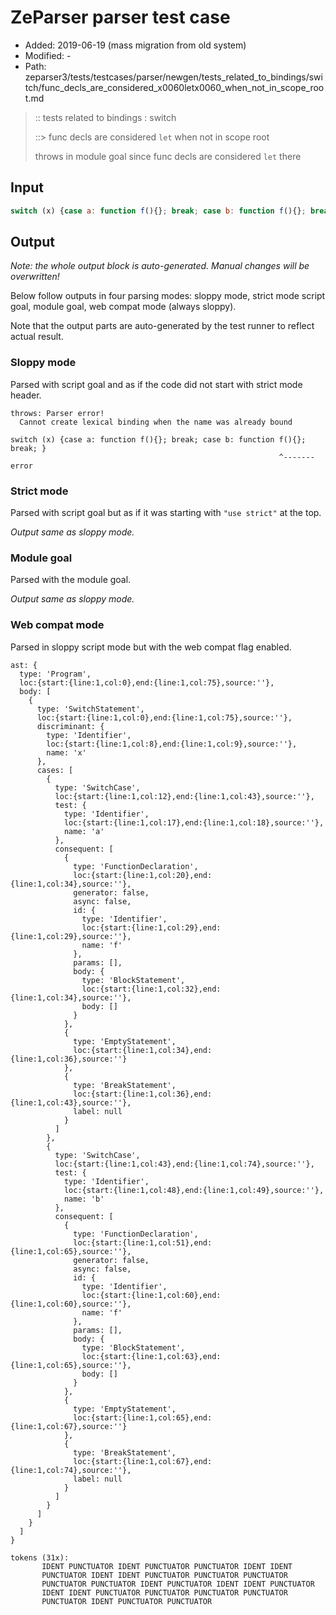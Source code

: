 # ZeParser parser test case

- Added: 2019-06-19 (mass migration from old system)
- Modified: -
- Path: zeparser3/tests/testcases/parser/newgen/tests_related_to_bindings/switch/func_decls_are_considered_x0060letx0060_when_not_in_scope_root.md

> :: tests related to bindings : switch
>
> ::> func decls are considered `let` when not in scope root
>
> throws in module goal since func decls are considered `let` there

## Input

`````js
switch (x) {case a: function f(){}; break; case b: function f(){}; break; }
`````

## Output

_Note: the whole output block is auto-generated. Manual changes will be overwritten!_

Below follow outputs in four parsing modes: sloppy mode, strict mode script goal, module goal, web compat mode (always sloppy).

Note that the output parts are auto-generated by the test runner to reflect actual result.

### Sloppy mode

Parsed with script goal and as if the code did not start with strict mode header.

`````
throws: Parser error!
  Cannot create lexical binding when the name was already bound

switch (x) {case a: function f(){}; break; case b: function f(){}; break; }
                                                            ^------- error
`````

### Strict mode

Parsed with script goal but as if it was starting with `"use strict"` at the top.

_Output same as sloppy mode._

### Module goal

Parsed with the module goal.

_Output same as sloppy mode._

### Web compat mode

Parsed in sloppy script mode but with the web compat flag enabled.

`````
ast: {
  type: 'Program',
  loc:{start:{line:1,col:0},end:{line:1,col:75},source:''},
  body: [
    {
      type: 'SwitchStatement',
      loc:{start:{line:1,col:0},end:{line:1,col:75},source:''},
      discriminant: {
        type: 'Identifier',
        loc:{start:{line:1,col:8},end:{line:1,col:9},source:''},
        name: 'x'
      },
      cases: [
        {
          type: 'SwitchCase',
          loc:{start:{line:1,col:12},end:{line:1,col:43},source:''},
          test: {
            type: 'Identifier',
            loc:{start:{line:1,col:17},end:{line:1,col:18},source:''},
            name: 'a'
          },
          consequent: [
            {
              type: 'FunctionDeclaration',
              loc:{start:{line:1,col:20},end:{line:1,col:34},source:''},
              generator: false,
              async: false,
              id: {
                type: 'Identifier',
                loc:{start:{line:1,col:29},end:{line:1,col:29},source:''},
                name: 'f'
              },
              params: [],
              body: {
                type: 'BlockStatement',
                loc:{start:{line:1,col:32},end:{line:1,col:34},source:''},
                body: []
              }
            },
            {
              type: 'EmptyStatement',
              loc:{start:{line:1,col:34},end:{line:1,col:36},source:''}
            },
            {
              type: 'BreakStatement',
              loc:{start:{line:1,col:36},end:{line:1,col:43},source:''},
              label: null
            }
          ]
        },
        {
          type: 'SwitchCase',
          loc:{start:{line:1,col:43},end:{line:1,col:74},source:''},
          test: {
            type: 'Identifier',
            loc:{start:{line:1,col:48},end:{line:1,col:49},source:''},
            name: 'b'
          },
          consequent: [
            {
              type: 'FunctionDeclaration',
              loc:{start:{line:1,col:51},end:{line:1,col:65},source:''},
              generator: false,
              async: false,
              id: {
                type: 'Identifier',
                loc:{start:{line:1,col:60},end:{line:1,col:60},source:''},
                name: 'f'
              },
              params: [],
              body: {
                type: 'BlockStatement',
                loc:{start:{line:1,col:63},end:{line:1,col:65},source:''},
                body: []
              }
            },
            {
              type: 'EmptyStatement',
              loc:{start:{line:1,col:65},end:{line:1,col:67},source:''}
            },
            {
              type: 'BreakStatement',
              loc:{start:{line:1,col:67},end:{line:1,col:74},source:''},
              label: null
            }
          ]
        }
      ]
    }
  ]
}

tokens (31x):
       IDENT PUNCTUATOR IDENT PUNCTUATOR PUNCTUATOR IDENT IDENT
       PUNCTUATOR IDENT IDENT PUNCTUATOR PUNCTUATOR PUNCTUATOR
       PUNCTUATOR PUNCTUATOR IDENT PUNCTUATOR IDENT IDENT PUNCTUATOR
       IDENT IDENT PUNCTUATOR PUNCTUATOR PUNCTUATOR PUNCTUATOR
       PUNCTUATOR IDENT PUNCTUATOR PUNCTUATOR
`````


